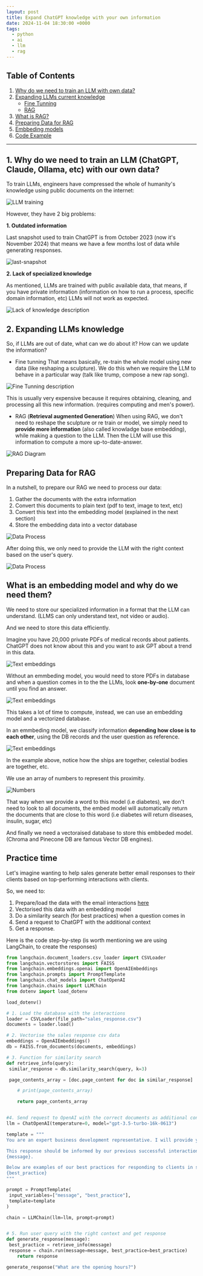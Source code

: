 ```yaml
---
layout: post
title: Expand ChatGPT knowledge with your own information
date: 2024-11-04 18:30:00 +0000
tags:
  - python
  - ai
  - llm
  - rag
---
```


## Table of Contents

1. [Why do we need to train an LLM with own data?](#why)
2. [Expanding LLMs current knowledge](#overview)
   - [Fine Tunning](#client-side)
   - [RAG](#server-side)
3. [What is RAG?](#frontend)
4. [Preparing Data for RAG](#backend)
5. [Embbeding models](#backend)
6. [Code Example]()

---

## 1. Why do we need to train an LLM (ChatGPT, Claude, Ollama, etc) with our own data?

To train LLMs, engineers have compressed the whole of humanity's knowledge using public documents on the internet:

![LLM training](https://emmanuelorozco.com/assets/blog/rag/llm-training.png)

However, they have 2 big problems:

**1. Outdated information**

Last snapshot used to train ChatGPT is from October 2023 (now it's November 2024) that means we have a few months lost of data while generating responses.

![last-snapshot](https://emmanuelorozco.com/assets/blog/rag/october-2023.png)

**2. Lack of specialized knowledge**

As mentioned, LLMs are trained with public available data, that means, if you have private information (information on how to run a process, specific domain information, etc) LLMs will not work as expected.

![Lack of knowledge description](https://emmanuelorozco.com/assets/blog/rag/emmanuel-orozco.png)

## 2. Expanding LLMs knowledge

So, if LLMs are out of date, what can we do about it? How can we update the information?

- Fine tunning
  That means basically, re-train the whole model using new data (like reshaping a sculpture). We do this when we require the LLM to behave in a particular way (talk like trump, compose a new rap song).

![Fine Tunning description](https://emmanuelorozco.com/assets/blog/rag/fine-tune.png)

This is usually very expensive because it requires obtaining, cleaning, and processing all this new information. (requires computing and men's power).

- RAG (**Retrieval augmented Generation**)
  When using RAG, we don't need to reshape the sculpture or re train or model, we simply need to **provide more information** (also called knowladge base embedding), while making a question to the LLM. Then the LLM will use this information to compute a more up-to-date-answer.

![RAG Diagram](https://emmanuelorozco.com/assets/blog/rag/rag.png)

## Preparing Data for RAG

In a nutshell, to prepare our RAG we need to process our data:

1. Gather the documents with the extra information
2. Convert this documents to plain text (pdf to text, image to text, etc)
3. Convert this text into the embedding model (explained in the next section)
4. Store the embedding data into a vector database

![Data Process](https://emmanuelorozco.com/assets/blog/rag/data-process.jpg)

After doing this, we only need to provide the LLM with the right context based on the user's query.

![Data Process](https://emmanuelorozco.com/assets/blog/rag/rag-module.png)

## What is an embedding model and why do we need them?

We need to store our specialized information in a format that the LLM can understand. (LLMS can only understand text, not video or audio).

And we need to store this data efficiently.

Imagine you have 20,000 private PDFs of medical records about patients. ChatGPT does not know about this and you want to ask GPT about a trend in this data.

![Text embeddings](https://emmanuelorozco.com/assets/blog/rag/20k.jpg)

Without an emmbeding model, you would need to store PDFs in database and when a question comes in to the the LLMs, look **one-by-one** document until you find an answer.

![Text embeddings](https://emmanuelorozco.com/assets/blog/rag/currently.jpg)

This takes a lot of time to compute, instead, we can use an embedding model and a vectorized database.

In an emmbeding model, we classify information **depending how close is to each other**, using the DB records and the user question as reference.

![Text embeddings](https://emmanuelorozco.com/assets/blog/rag/text-emb.png)

In the example above, notice how the ships are together, celestial bodies are together, etc.

We use an array of numbers to represent this proximity.

![Numbers](https://emmanuelorozco.com/assets/blog/rag/numbers.png)

That way when we provide a word to this model (i.e diabetes), we don't need to look to all documents, the embed model will automatically return the documents that are close to this word (i.e diabetes will return diseases, insulin, sugar, etc)

And finally we need a vectoraised database to store this embbeded model. (Chroma and Pinecone DB are famous Vector DB engines).

## Practice time

Let's imagine wanting to help sales generate better email responses to their clients based on top-performing interactions with clients.

So, we need to:

1. Prepare/load the data with the email interactions [here](sales_data.csv)
2. Vectorised this data with an embedding model
3. Do a similarity search (for best practices) when a question comes in
4. Send a request to ChatGPT with the additional context
5. Get a response.

Here is the code step-by-step (is worth mentioning we are using LangChain, to create the responses)

```python
from langchain.document_loaders.csv_loader import CSVLoader
from langchain.vectorstores import FAISS
from langchain.embeddings.openai import OpenAIEmbeddings
from langchain.prompts import PromptTemplate
from langchain.chat_models import ChatOpenAI
from langchain.chains import LLMChain
from dotenv import load_dotenv

load_dotenv()

# 1. Load the database with the interactions
loader = CSVLoader(file_path="sales_response.csv")
documents = loader.load()

# 2. Vectorise the sales response csv data
embeddings = OpenAIEmbeddings()
db = FAISS.from_documents(documents, embeddings)

# 3. Function for similarity search
def retrieve_info(query):
 similar_response = db.similarity_search(query, k=3)

 page_contents_array = [doc.page_content for doc in similar_response]

    # print(page_contents_array)

    return page_contents_array


#4. Send request to OpenAI with the correct documents as additional context
llm = ChatOpenAI(temperature=0, model="gpt-3.5-turbo-16k-0613")

template = """
You are an expert business development representative. I will provide you with a message from a prospect, and your task is to generate the most effective response.

This response should be informed by our previous successful interactions. Here is the message from the client:
{message}.

Below are examples of our best practices for responding to clients in similar situations:
{best_practice}
"""

prompt = PromptTemplate(
 input_variables=["message", "best_practice"],
 template=template
)

chain = LLMChain(llm=llm, prompt=prompt)


# 5. Run user query with the right context and get response
def generate_response(message):
 best_practice = retrieve_info(message)
 response = chain.run(message=message, best_practice=best_practice)
    return response

generate_response("What are the opening hours?")

```
